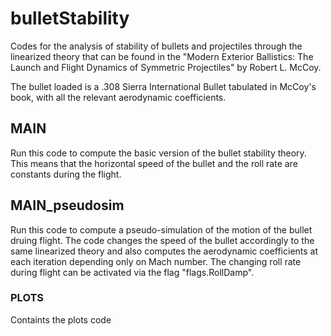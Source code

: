 # bulletStability
Codes for the analysis of stability of bullets and projectiles through the linearized theory that can be found in the "Modern Exterior Ballistics: The Launch and Flight Dynamics of Symmetric Projectiles" by Robert L. McCoy.

The bullet loaded is a .308 Sierra International Bullet tabulated in McCoy's book, with all the relevant aerodynamic coefficients.

## MAIN
Run this code to compute the basic version of the bullet stability theory. This means that the horizontal speed of the bullet and the roll rate are constants during the flight.

## MAIN_pseudosim
Run this code to compute a pseudo-simulation of the motion of the bullet druing flight. The code changes the speed of the bullet accordingly to the same linearized theory and also computes the aerodynamic coefficients at each iteration depending only on Mach number.
The changing roll rate during flight can be activated via the flag "flags.RollDamp".

### PLOTS
Containts the plots code

